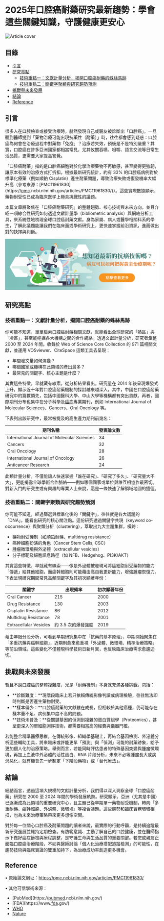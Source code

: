 # 2025年口腔癌耐藥研究最新趨勢：學會這些關鍵知識，守護健康更安心
![Article cover](https://i.imgur.com/ZgaEpe5.png)

## 目錄

* [引言](#introduction)
* [研究亮點](#highlights)
   * [技術重點一：文獻計量分析，揭開口腔癌耐藥的蛛絲馬跡](#tech1)
   * [技術重點二：關鍵字聚類與研究趨勢預測](#tech2)
* [挑戰與未來發展](#future-work)
* [結論](#conclusion)
* [Reference](#reference)

## 引言

很多人在口腔檢查或接受治療時，赫然發現自己或親友被診斷出「口腔癌」，一旦聽到醫師提到「藥物治療可能出現抗藥性（耐藥）」時，往往都會感到疑惑：口腔癌為何會在治療過程中對藥物「免疫」？治療若失效，預後是不是特別嚴重？其實，口腔癌在許多亞洲國家都相當常見，尤其攸關吞嚥、咀嚼、語言交流等日常生活品質，更需要大家提高警覺。

「口腔癌耐藥」指的是口腔癌細胞對於化學治療藥物不再敏感，甚至變得更強韌，讓原本有效的治療方式打折扣。根據最新研究統計，約有 33% 的口腔癌病例對於標準化療藥（例如順鉑 Cisplatin）產生耐藥問題，導致治療失敗或復發機率大幅升高（參考來源：[PMC11961830](https://<a href="https://pmc.ncbi.nlm.nih.gov/">pmc</a>.ncbi.nlm.nih.gov/articles/PMC11961830/)）。這些實際數據顯示，藥物耐受性已成為臨床医学上極具挑戰性的議題。

本篇文章將聚焦在「口腔癌耐藥研究」的整體趨勢、核心技術與未來方向，並且介紹一項綜合性研究如何透過文獻計量學（bibliometric analysis）與網絡分析工具，來系統性地梳理全球口腔癌耐藥文獻。身為家屬、病人或醫學相關科系的學生，了解此議題能讓我們在臨床面或學術研究上，更快速掌握前沿資訊，進而做出對的抉擇與判斷。

[![CancerFree](https://raw.githubusercontent.com/fightoscc/Oral-Cancer/614f1af21eacd812c799ce0c03842402b35dd64b/images/long_ad.png)](https://cancerfree.io)
## 研究亮點

### 技術重點一：文獻計量分析，揭開口腔癌耐藥的蛛絲馬跡

你可能不知道，單單檢索口腔癌耐藥相關文獻，就能看出全球研究的「熱區」與「冷區」，甚至能挖掘各大機構之間的合作網絡。透過文獻計量分析，研究者彙整 2000 至 2024 年間，收錄於 Web of Science Core Collection 的 971 篇相關文獻，並運用 VOSviewer、CiteSpace 這類工具去呈現：

* 年間發文量如何演變？
* 哪個國家或機構在此領域的產出最多？
* 最常見的關鍵字、核心主題是什麼？

其實這些特徵，早就藏有線索。從分析結果看出，研究量在 2014 年後呈現爆發式上升，顯示近十年對口腔癌耐藥機制的探討越來越深入。其中，中國在口腔癌耐藥研究中的篇數領先，包括中國醫科大學、中山大學等機構都有突出貢獻。再者，國際期刊分布也集中在分子科學及<a href="https://cancerfree.io/">癌症</a>專業期刊，例如 International Journal of Molecular Sciences、Cancers、Oral Oncology 等。

下表列出該研究中，最常被提及的高生產力期刊前幾名：

| 期刊名稱                                        | 發表論文數 |
| ------------------------------------------- | ----- |
| International Journal of Molecular Sciences | 34    |
| Cancers                                     | 32    |
| Oral Oncology                               | 28    |
| International Journal of Oncology           | 26    |
| Anticancer Research                         | 24    |

此類計量分析，不僅能讓人快速掌握「誰在研究」、「研究了多久」、「研究量大不大」，更能揭露全球學術合作脈絡——例如哪個國家或單位與誰互相協作最密切。對新入門的研究生或有興趣的專業人士來說，這是一條快速了解領域地圖的捷徑。

### 技術重點二：關鍵字聚類與研究趨勢預測

你可能不知道，經過篩選與標準化後的「關鍵字」，往往就是各大議題的「DNA」，能看出研究的核心關注點。這份研究透過關鍵字共現（keyword co-occurrence）與聚類分析（clustering），萃取出九大主題集群，橫跨：

* 藥物耐受機制（如順鉑耐藥、multidrug resistance）
* 癌幹細胞扮演的角色（Cancer Stem Cells, CSC）
* 腫瘤微環境與外泌體（extracellular vesicles）
* 分子標靶及細胞訊息路徑（如 NFB、Hedgehog、PI3K/AKT）

其實這些特徵，早就藏有線索——像是外泌體被發現可將癌細胞耐受藥物的能力「傳遞」給其他細胞，而癌幹細胞則可能藉由高自我更新能力，增強腫瘤恢復力。下表呈現研究期間常見高頻關鍵字及其初次顯著年份：

| 關鍵字                    | 出現頻率         | 初次顯著年份 |
| ---------------------- | ------------ | ------ |
| Oral Cancer            | 215          | 2000   |
| Drug Resistance        | 130          | 2003   |
| Cisplatin Resistance   | 86           | 2012   |
| Multidrug Resistance   | 78           | 2001   |
| Extracellular Vesicles | 約 3.5 次的爆發強度 | 2019   |

藉由年限分段分析，可看到早期研究集中在「抗藥的基本原理」、中期開始聚焦在「多重抗藥與癌幹細胞」，近期則愈來愈重視「外泌體、微環境、精準治療策略」等前沿領域。這些變化不僅體現科學技術日新月異，也反映臨床治療需求愈趨迫切。

## 挑戰與未來發展

暫且不說口腔癌的整體複雜度，光是「耐藥機制」本身就充滿各種挑戰，包括：

* **診斷難度：**現階段臨床上若只依賴傳統影像判讀或病理檢驗，往往無法即時判斷是否產生藥物耐受。
* **樣本偏少：**口腔癌耐藥的文獻雖在成長，但相較於其他癌種，仍可能存在樣本量不足、病例集中度不高的問題。
* **技術未普及：**從關鍵基因的偵測到複雜的蛋白質組學（Proteomics），甚至更深入的單細胞測序技術，都需要相當高的經費與儀器門檻。

若能整合精準醫療思維，在傳統影像、組織學基礎上，再結合基因檢測、外泌體分析這些輔助工具，將來臨床或許能更早「預測」與「偵測」可能的耐藥跡象，給予更加個人化的治療策略。舉例而言，若能同時評估患者的特殊基因突變與腫瘤微環境，再加上血液中外泌體的活性蛋白、RNA 片段分析，未來不必等腫瘤長大或病況惡化，就有機會先一步制定「下階段藥物」或「替代療法」。

## 結論

總結而言，透過這項大規模的文獻計量分析，我們得以深入洞察全球「口腔癌耐藥」研究在 2000 至 2024 年間的學術發展軌跡。研究顯示，亞洲（尤其是中國）已逐漸成為此領域的重要研究中心，且主題已從早期單一藥物耐受機制，轉向「多重耐藥、癌幹細胞、外泌體、微環境」等複合議題。這些趨勢和臨床實務環環相扣，也為未來治療策略帶來更多想像空間。

對於每一位關心口腔癌及耐藥問題的讀者來說，最實際的行動呼籲，是持續追蹤最新研究進展並維持定期檢查。有防範意識、主動了解自己的口腔健康，並在醫師指示下做好癌症篩檢與療程調整，是守護生命與生活品質的重要關鍵。若您或親友正面臨口腔癌治療階段，不妨與醫師討論「個人化治療搭配追蹤檢測」的可能性，在趨勢技術與臨床實證的雙重加持下，為治療成功率創造更多機會。

## Reference

• 原始論文網址：<https://pmc.ncbi.nlm.nih.gov/articles/PMC11961830/>

• 其他可信學術來源：

* [PubMed](https://<a href="https://pubmed.ncbi.nlm.nih.gov/">pubmed</a>.ncbi.nlm.nih.gov/)
* [FDA](https://www.<a href=" https://www.fda.gov/">fda</a>.gov/)
* [WHO](https://www.who.int/)
* [Nature](https://www.nature.com/)
